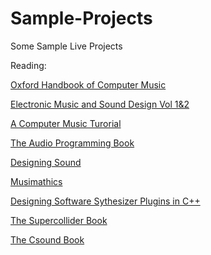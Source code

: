 # Sample-Projects
Some Sample Live Projects


Reading:

[Oxford Handbook of Computer Music](https://global.oup.com/academic/product/the-oxford-handbook-of-computer-music-9780195331615?cc=us&lang=en&)

[Electronic Music and Sound Design Vol 1&2](https://virtual-sound.com/)

[A Computer Music Turorial](https://mitpress.mit.edu/books/computer-music-tutorial)

[The Audio Programming Book](https://mitpress.mit.edu/books/audio-programming-book)

[Designing Sound](https://mitpress.mit.edu/books/designing-sound)

[Musimathics](https://mitpress.mit.edu/books/musimathics)

[Designing Software Sythesizer Plugins in C++](http://www.willpirkle.com/about/books/)

[The Supercollider Book](https://mitpress.mit.edu/books/supercollider-book)

[The Csound Book](https://mitpress.mit.edu/books/csound-book)
